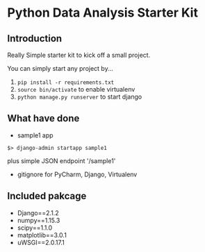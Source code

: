 # Python Data Analysis Starter Kit

## Introduction

Really Simple starter kit to kick off a small project.

You can simply start any project by...

1. `pip install -r requirements.txt`
2. `source bin/activate` to enable virtualenv
3. `python manage.py runserver` to start django

## What have done

- sample1 app

```
$> django-admin startapp sample1
```

plus simple JSON endpoint '/sample1'

- gitignore for PyCharm, Django, Virtualenv

## Included pakcage

- Django==2.1.2
- numpy==1.15.3
- scipy==1.1.0
- matplotlib==3.0.1
- uWSGI==2.0.17.1

